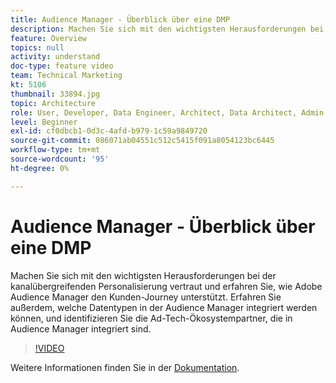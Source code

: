 ```yaml
---
title: Audience Manager - Überblick über eine DMP
description: Machen Sie sich mit den wichtigsten Herausforderungen bei der kanalübergreifenden Personalisierung vertraut und erfahren Sie, wie Adobe Audience Manager den Kunden-Journey unterstützt. Erfahren Sie außerdem, welche Datentypen in der Audience Manager integriert werden können, und identifizieren Sie die Ad-Tech-Ökosystempartner, die in Audience Manager integriert sind.
feature: Overview
topics: null
activity: understand
doc-type: feature video
team: Technical Marketing
kt: 5106
thumbnail: 33894.jpg
topic: Architecture
role: User, Developer, Data Engineer, Architect, Data Architect, Admin, Leader
level: Beginner
exl-id: cf0dbcb1-0d3c-4afd-b979-1c59a9849720
source-git-commit: 086071ab04551c512c5415f091a8054123bc6445
workflow-type: tm+mt
source-wordcount: '95'
ht-degree: 0%

---
```


# Audience Manager - Überblick über eine DMP

Machen Sie sich mit den wichtigsten Herausforderungen bei der kanalübergreifenden Personalisierung vertraut und erfahren Sie, wie Adobe Audience Manager den Kunden-Journey unterstützt. Erfahren Sie außerdem, welche Datentypen in der Audience Manager integriert werden können, und identifizieren Sie die Ad-Tech-Ökosystempartner, die in Audience Manager integriert sind.

>[!VIDEO](https://video.tv.adobe.com/v/33894/?quality=12)

Weitere Informationen finden Sie in der [Dokumentation](https://experienceleague.adobe.com/docs/audience-manager/user-guide/overview/aam-overview.html).
